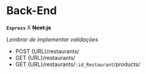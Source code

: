 # **Back-End**

**`Express`** X ~~**Next.js**~~

_Lembrar de implementar validações_

- POST {URL}/restaurants/
- GET {URL}/restaurants/
- GET {URL}/restaurants/`:id_Restaurant`/products/
